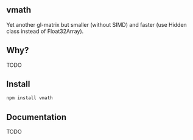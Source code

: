 ## vmath

Yet another gl-matrix but smaller (without SIMD) and faster (use Hidden class instead of Float32Array).

## Why?

TODO

## Install

```bash
npm install vmath
```

## Documentation

TODO
